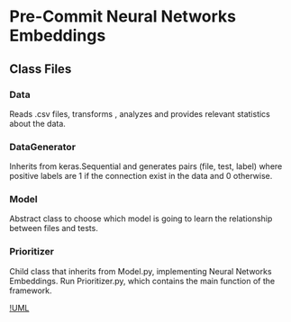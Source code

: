 # Pre-Commit Neural Networks Embeddings

## Class Files 

### Data 

Reads .csv files, transforms , analyzes and provides relevant statistics about the data. 

### DataGenerator

Inherits from keras.Sequential and generates pairs (file, test, label) where positive labels are 1 if the connection exist in the data and 0 otherwise.

### Model 

Abstract class to choose which model is going to learn the relationship between files and tests.

### Prioritizer

Child class that inherits from Model.py, implementing Neural Networks Embeddings. Run Prioritizer.py, which contains the main function of the framework.

[!UML](https://github.com/johnnylousas/Master-Thesis/tree/master/PreCommit/ClassDiagramUML.png)

